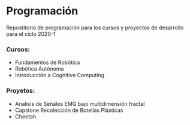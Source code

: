 # Programación
Repostitorio de programación para los cursos y proyectos de desarrollo para el ciclo 2020-1
### Cursos:
  * Fundamentos de Robótica
  * Robótica Autónoma
  * Introducción a Cognitive Computing
### Proyetos:
  * Analisis de Señáles EMG bajo multidimensión fractal
  * Capstone Recolección de Botellas Plásticas
  * Cheetah
